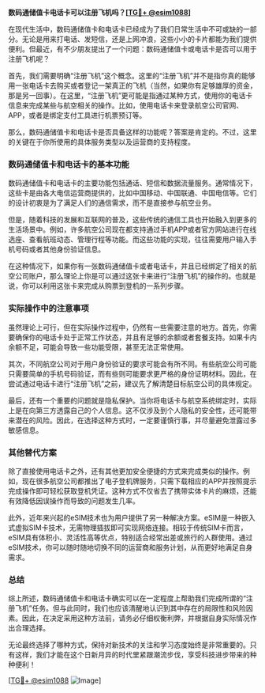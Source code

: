 **数码通储值卡电话卡可以注册飞机吗？[[TG💪+ @esim1088](https://t.me/s/esim1088)]**

在现代生活中，数码通储值卡和电话卡已经成为了我们日常生活中不可或缺的一部分。无论是用来打电话、发短信，还是上网冲浪，这些小小的卡片都能为我们提供便利。但最近，有不少朋友提出了一个问题：数码通储值卡或电话卡是否可以用于注册飞机呢？

首先，我们需要明确“注册飞机”这个概念。这里的“注册飞机”并不是指你真的能够用一张电话卡去购买或者登记一架真正的飞机（当然，如果你有足够雄厚的资金，那是另一回事）。在这里，“注册飞机”更可能是指通过某种方式，使用你的电话卡信息来完成某些与航空相关的操作。比如，使用电话卡来登录航空公司官网、APP，或者是绑定支付工具进行机票预订等。

那么，数码通储值卡和电话卡是否具备这样的功能呢？答案是肯定的。不过，这里的关键在于你所使用的具体服务类型以及运营商的支持程度。

### 数码通储值卡和电话卡的基本功能

数码通储值卡和电话卡的主要功能包括通话、短信和数据流量服务。通常情况下，这些卡是由各大电信运营商提供的，比如中国移动、中国联通、中国电信等。它们的设计初衷是为了满足人们的通信需求，而不是直接参与航空业务。

但是，随着科技的发展和互联网的普及，这些传统的通信工具也开始融入到更多的生活场景中。例如，许多航空公司现在都支持通过手机APP或者官方网站进行在线选座、查看航班动态、管理行程等功能。而这些功能的实现，往往需要用户输入手机号码或者其他身份验证信息。

在这种情况下，如果你有一张数码通储值卡或者电话卡，并且已经绑定了相关的航空公司账户，那么理论上你是可以通过这张卡来进行“注册飞机”的操作的。也就是说，你可以利用这张卡来完成从购票到登机的一系列步骤。

### 实际操作中的注意事项

虽然理论上可行，但在实际操作过程中，仍然有一些需要注意的地方。首先，你需要确保你的电话卡处于正常工作状态，并且有足够的余额或者套餐支持。如果卡内余额不足，可能会导致一些功能受限，甚至无法正常使用。

其次，不同航空公司对于用户身份验证的要求可能会有所不同。有些航空公司可能只需要简单的手机号码验证，而有些则可能要求更严格的身份证明材料。因此，在尝试通过电话卡进行“注册飞机”之前，建议先了解清楚目标航空公司的具体规定。

最后，还有一个重要的问题就是隐私保护。当你将电话卡与航空系统绑定时，实际上是在向第三方透露自己的个人信息。这不仅涉及到个人隐私的安全性，还可能带来潜在的风险。因此，在选择这种方式时，一定要谨慎行事，并尽量避免泄露过多敏感信息。

### 其他替代方案

除了直接使用电话卡之外，还有其他更加安全便捷的方式来完成类似的操作。例如，现在很多航空公司都推出了电子登机牌服务，只需下载相应的APP并按照提示完成操作即可轻松获取登机凭证。这种方式不仅省去了携带实体卡片的麻烦，还能有效降低因误操作而导致的问题发生几率。

此外，近年来兴起的eSIM技术也为用户提供了另一种解决方案。eSIM是一种嵌入式虚拟SIM卡技术，无需物理插拔即可实现网络连接。相较于传统SIM卡而言，eSIM具有体积小、灵活性高等优点，特别适合经常出差或旅行的人群使用。通过eSIM技术，你可以随时随地切换不同的运营商和服务计划，从而更好地满足自身需求。

### 总结

综上所述，数码通储值卡和电话卡确实可以在一定程度上帮助我们完成所谓的“注册飞机”任务。但与此同时，我们也应该清醒地认识到其中存在的局限性和风险因素。因此，在决定采用这种方法前，请务必仔细权衡利弊，并根据自身实际情况作出合理选择。

无论最终选择了哪种方式，保持对新技术的关注和学习态度始终是非常重要的。只有这样，我们才能在这个日新月异的时代里紧跟潮流步伐，享受科技进步带来的种种便利！

[[TG💪+ @esim1088](https://t.me/s/esim1088) ![Image](https://i.postimg.cc/4NQfJmqS/Snipaste-2025-05-13-00-14-12.png)]